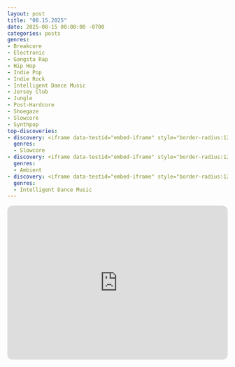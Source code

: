 ```yaml
---
layout: post
title: "08.15.2025"
date: 2025-08-15 00:00:00 -0700
categories: posts
genres:
- Breakcore
- Electronic
- Gangsta Rap
- Hip Hop
- Indie Pop
- Indie Rock
- Intelligent Dance Music
- Jersey Club
- Jungle
- Post-Hardcore
- Shoegaze
- Slowcore
- Synthpop 
top-discoveries:
- discovery: <iframe data-testid="embed-iframe" style="border-radius:12px" src="https://open.spotify.com/embed/album/3iSPMfhw4P30tFrROrbkFm?utm_source=generator" width="100%" height="352" frameBorder="0" allowfullscreen="" allow="autoplay; clipboard-write; encrypted-media; fullscreen; picture-in-picture" loading="lazy"></iframe>
  genres: 
  - Slowcore
- discovery: <iframe data-testid="embed-iframe" style="border-radius:12px" src="https://open.spotify.com/embed/album/0XEVhUvCuqZpSClREEsVlg?utm_source=generator" width="100%" height="352" frameBorder="0" allowfullscreen="" allow="autoplay; clipboard-write; encrypted-media; fullscreen; picture-in-picture" loading="lazy"></iframe>
  genres:
  - Ambient
- discovery: <iframe data-testid="embed-iframe" style="border-radius:12px" src="https://open.spotify.com/embed/album/73VEKkllPwqzG1Z4BNbv1D?utm_source=generator" width="100%" height="352" frameBorder="0" allowfullscreen="" allow="autoplay; clipboard-write; encrypted-media; fullscreen; picture-in-picture" loading="lazy"></iframe>
  genres:
  - Intelligent Dance Music
---
```

<iframe data-testid="embed-iframe" style="border-radius:12px" src="https://open.spotify.com/embed/playlist/0lCDumByJqcXfBYFy4CvlE?utm_source=generator" width="100%" height="352" frameBorder="0" allowfullscreen="" allow="autoplay; clipboard-write; encrypted-media; fullscreen; picture-in-picture" loading="lazy"></iframe>